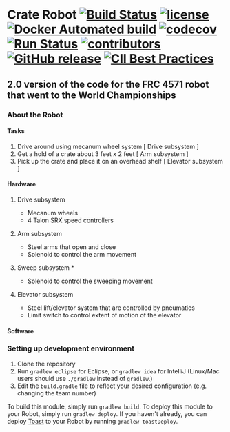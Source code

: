 # Crate Robot [![Build Status](https://travis-ci.org/frc4571/CrateRobot.svg?branch=master)](https://travis-ci.org/frc4571/CrateRobot) [![license](https://img.shields.io/github/license/frc4571/CrateRobot.svg)](https://github.com/frc4571/CrateRobot/blob/master/LICENSE) [![Docker Automated build](https://img.shields.io/docker/automated/frc4571/CrateRobot.svg)]() [![codecov](https://codecov.io/gh/frc4571/CrateRobot/branch/master/graph/badge.svg)](https://codecov.io/gh/frc4571/CrateRobot) [![Run Status](https://api.shippable.com/projects/5849ece7a932c20f003a439c/badge?branch=master)](https://app.shippable.com/projects/5849ece7a932c20f003a439c) [![contributors](https://img.shields.io/github/contributors/frc4571/CrateRobot.svg)](https://github.com/frc4571/CrateRobot/graphs/contributors) [![GitHub release](https://img.shields.io/github/release/frc4571/CrateRobot.svg)]() [![CII Best Practices](https://bestpractices.coreinfrastructure.org/projects/570/badge)](https://bestpractices.coreinfrastructure.org/projects/570) 


## 2.0 version of the code for the FRC 4571 robot that went to the World Championships

### About the Robot

#### Tasks

1. Drive around using mecanum wheel system [ Drive subsystem ]
2. Get a hold of a crate about 3 feet x 2 feet [ Arm subsystem ]
3. Pick up the crate and place it on an overhead shelf [ Elevator subsystem ]

#### Hardware

1. Drive subsystem
	* Mecanum wheels
	* 4 Talon SRX speed controllers

2. Arm subsystem
	* Steel arms that open and close
	* Solenoid to control the arm movement
	
3. Sweep subsystem
	* 
	* Solenoid to control the sweeping movement

4. Elevator subsystem
	* Steel lift/elevator system that are controlled by pneumatics
	* Limit switch to control extent of motion of the elevator

#### Software


### Setting up development environment

1. Clone the repository
2. Run `gradlew eclipse` for Eclipse, or `gradlew idea` for IntelliJ (Linux/Mac users should use `./gradlew` instead of `gradlew`.)
3. Edit the `build.gradle` file to reflect your desired configuration (e.g. changing the team number)

To build this module, simply run `gradlew build`.
To deploy this module to your Robot, simply run `gradlew deploy`.
If you haven't already, you can deploy [Toast](https://github.com/Open-RIO/ToastAPI) to your Robot by running `gradlew toastDeploy`.
